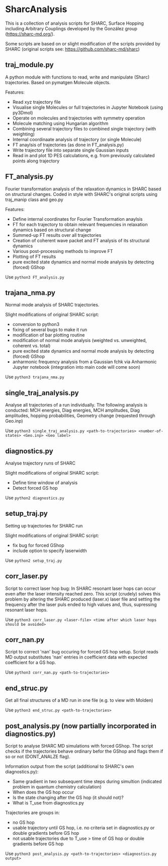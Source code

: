 # SharcAnalysis

This is a collection of analysis scripts for SHARC, Surface Hopping including Arbitrary Couplings developed by the González group (https://sharc-md.org/).

Some scripts are based on or slight modification of the scripts provided by SHARC (original scripts see: https://github.com/sharc-md/sharc)

## traj_module.py
A python module with functions to read, write and manipulate (Sharc) trajectories.
Based on pymatgen Molecule objects. 

Features: 
- Read xyz trajectory file
- Visualise single Molecules or full trajectories in Jupyter Notebook (using py3Dmol) 
- Operate on molecules and trajectories with symmetry operation
- Molecule matching using Hungarian algorithm
- Combining several trajectory files to combined single trajectory (with weighting) 
- Internal coordinaate analysis of trajectory (or single Molecule)
- FT anaylsis of trajectories (as done in FT_analysis.py) 
- Write trajectory file into separate single Gaussian inputs 
- Read in and plot 1D PES calculations, e.g. from previously calculated points along trajectory 

## FT_analysis.py
Fourier transformation analysis of the relaxation dynamics in SHARC based on structural changes. 
Coded in style with SHARC's original scripts using traj_manip class and geo.py 

Features:
- Define internal coordinates for Fourier Transformation anaylsis
- FT for each trajectory to obtain relevant frequencies in relaxation dynamics based on structural change
- Summed-up FT results over all trajectories
- Creation of coherent wave packet and FT analysis of its structural dynamics
- Various post-processing methods to improve FT
- Plotting of FT results
- pure excited state dynamics and normal mode analysis by detecting (forced) GShop 

Use ```python3 FT_analysis.py``` 

## trajana_nma.py
Normal mode analysis of SHARC trajectories.

Slight modifications of original SHARC script:

- conversion to python3
- fixing of several bugs to make it run
- modification of bar plotting routine
- modification of normal mode analysis (weighted vs. unweighted, coherent vs. total)
- pure excited state dynamics and normal mode analysis by detecting (forced) GShop 
- anharmonic frequency analysis from a Gaussian fchk via Anharmonic Jupyter notebook (integration into main code will come soon)

Use ```python3 trajana_nma.py``` 

## single_traj_analysis.py
Analyse all trajectories of a run individually.
The following analysis is conducted: MCH energies, Diag energies, MCH amplitudes, Diag amplitudes, hopping probabilities, Geometry change (requested through Geo.inp)

Use ```python3 single_traj_analysis.py <path-to-trajectories> <number-of-states> <Geo.inp> <Geo label>``` 

## diagnostics.py
Analyse trajectory runs of SHARC

Slight modifications of original SHARC script:
- Define time window of analysis
- Detect forced GS hop

Use ```python2 diagnostics.py``` 

## setup_traj.py
Setting up trajectories for SHARC run

Slight modifications of original SHARC script:

- fix bug for forced GShop
- include option to specify laserwidth

Use ```python2 setup_traj.py``` 

## corr_laser.py
Script to correct laser hop bug: 
In SHARC resonant laser hops can occur even after the laser intensity reached zero. This script (crudely) solves this problem by altering the SHARC produced (laser.x) laser file and setting the frequency after the laser puls ended to high values and, thus, supressing resonant laser hops.

Use ```python3 corr_laser.py <laser-file> <time after which laser hops should be avoided>``` 

## corr_nan.py
Script to correct 'nan' bug occuring for forced GS hop setup.
Script reads MD output substitutes 'nan' entries in coefficient data with expected coefficient for a GS hop. 

Use ```python3 corr_nan.py <path-to-trajectories>``` 

## end_struc.py

Get all final structures of a MD run in one file (e.g. to view with Molden)

Use ```python3 end_struc.py <path-to-trajectories>``` 

## post_analysis.py (now partially incorporated in diagnostics.py)
Script to analyse SHARC MD simulations with forced GShop.
The script checks if the trajectories behave ordinary befor the GShop and flags them if so or not (DONT_ANALZE flag).

Information output from the script (additional to SHARC's own diagnostics.py): 
- Same gradient in two subsequent time steps during simultion (indicated problem in quantum chemistry calculation)
- When does the GS hop occur
- Is the state changing after the GS hop (it should not)?
- What is T_use from diagnostics.py

Trajectories are groups in:
- no GS hop
- usable trajectory until GS hop, i.e. no criteria set in diagnostics.py or double gradients before GS hop
- not usable trajectories due to T_use > time of GS hop or double gradients before GS hop

Use ```python3 post_analysis.py <path-to-trajectories> <diagnostics.py output>``` 

